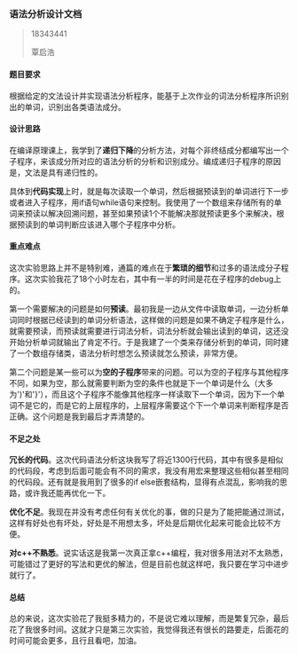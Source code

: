 ### 语法分析设计文档

> 18343441
>
> 覃启浩

#### 题目要求

​		根据给定的文法设计并实现语法分析程序，能基于上次作业的词法分析程序所识别出的单词，识别出各类语法成分。

#### 设计思路

​		在编译原理课上，我学到了**递归下降**的分析方法，对每个非终结成分都编写出一个子程序，来该成分所对应的语法分析的分析和识别成分。编成递归子程序的原因是，文法是具有递归性的。

​		具体到**代码实现**上时，就是每次读取一个单词，然后根据预读到的单词进行下一步或者进入子程序，用if语句while语句来控制。我使用了一个数组来存储所有的单词来预读以解决回溯问题，甚至如果预读1个不能解决那就预读更多个来解决，根据预读到的单词判断应该进入哪个子程序中分析。

#### 重点难点

​		这次实验思路上并不是特别难，通篇的难点在于**繁琐的细节**和过多的语法成分子程序。这次实验我花了18个小时左右，其中有一半的时间是花在子程序的debug上的。

​		第一个需要解决的问题是如何**预读**。最初我是一边从文件中读取单词，一边分析单词同时根据已经读到的单词分析语法，这样做的问题是如果不确定子程序是什么，就需要预读，而预读就需要进行词法分析，词法分析就会输出读到的单词，这还没开始分析单词就输出了肯定不行。于是我建了一个类来存储分析到的单词，同时建了一个数组存储类，语法分析时想怎么预读就怎么预读，非常方便。

​		第二个问题是某一些可以为**空的子程序**带来的问题。可以为空的子程序与其他程序不同，如果为空，那么就需要判断为空的条件也就是下一个单词是什么（大多为')'和'}'），而且这个子程序不能像其他程序一样读取下一个单词，因为下一个单词不是它的，而是它的上层程序的，上层程序需要这个下一个单词来判断程序是否正确。这个问题是我到最后才弄清楚的。

#### 不足之处

​		**冗长的代码**。这次代码语法分析这块我写了将近1300行代码，其中有很多是相似的代码段，考虑到后面可能会有不同的需求，我没有用宏来整理这些相似甚至相同的代码段。还有就是我用到了很多的if else嵌套结构，显得有点混乱，影响我的思路，或许我还能再优化一下。

​		**优化不足**。我现在并没有考虑任何有关优化的事，做的只是为了能把能通过测试，这样有好处也有坏处，好处是不用想太多，坏处是后期优化起来可能会比较不方便。

​		**对c++不熟悉**。说实话这是我第一次真正拿c++编程，我对很多用法对不太熟悉，可能错过了更好的写法和更优的解法，但是目前也就这样吧，我只要在学习中进步就行了。



#### 总结

​	总的来说，这次实验花了我挺多精力的，不是说它难以理解，而是繁复冗杂，最后花了我很多时间。这就才只是第三次实验，我觉得我还有很长的路要走，后面花的时间可能会更多，且行且看吧，加油。